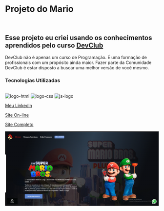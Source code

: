 <h1>Projeto do Mario</h1>
<br>
<h2>Esse projeto eu criei usando os conhecimentos aprendidos pelo curso <a href="https://rodolfomori.com.br/devclub/">DevClub</a></h2>
<p>DevClub não é apenas um curso de Programação. É uma formação de profissionais com um propósito ainda maior. Fazer parte da Comunidade DevClub é estar disposto a buscar uma melhor versão de você mesmo.</p>

<h3>Tecnologias Utilizadas</h3>
<br>
<img src="https://img.shields.io/badge/HTML-239120?style=for-the-badge&logo=html5&logoColor=white" alt="logo-html"/>
<img src="https://img.shields.io/badge/CSS3-1572B6?style=for-the-badge&logo=css3&logoColor=white" alt="logo-css"/>
<img src="https://img.shields.io/badge/JavaScript-F7DF1E?style=for-the-badge&logo=javascript&logoColor=black" alt="js-logo"/>

<a href='https://www.linkedin.com/in/guilherme-link-corbellini-49686b264/'>Meu Linkedin</a>

<a href='https://servicosmariobrothers.netlify.app/'>Site On-line</a>

<a href='https://empresamariobrothers.com.br/'>Site Completo</a>

<img src="https://github.com/GuilhermeLC23/1000-em-7d/blob/main/img-site-mario.png?raw=true" alt="projeto">
